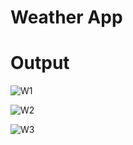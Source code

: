 # Weather App

# Output

![W1](https://github.com/tulsipadhiyar/WEATHER-APP/assets/139832521/69a51cfb-3c3a-4270-ae76-d0643cb89782)

![W2](https://github.com/tulsipadhiyar/WEATHER-APP/assets/139832521/6f5ca0c5-0d3e-4a70-b554-bd3e7f570af5)

![W3](https://github.com/tulsipadhiyar/WEATHER-APP/assets/139832521/839086c4-8829-44da-a6c9-fb799659696a)
